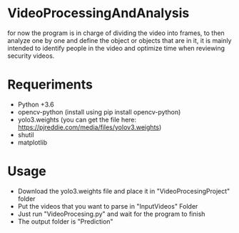 # VideoProcessingAndAnalysis

for now the program is in charge of dividing the video into frames, to then analyze one by one and define the object or objects that are in it,
it is mainly intended to identify people in the video and optimize time when reviewing security videos.


# Requeriments

- Python +3.6
- opencv-python (install using pip install opencv-python)
- yolo3.weights (you can get the file here: https://pjreddie.com/media/files/yolov3.weights)
- shutil
- matplotlib


# Usage

- Download the yolo3.weights file and place it in "VideoProcesingProject" folder
- Put the videos that you want to parse in "InputVideos" Folder
- Just run "VideoProcesing.py" and wait for the program to finish
- The output folder is "Prediction"
